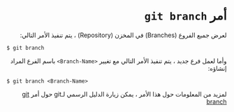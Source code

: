 <div dir="rtl">

# أمر `git branch`

لعرض جميع الفروع (Branches) في المخزن (Repository) ، يتم تنفيذ الأمر التالي:

<div dir="ltr">

`$ git branch`

</div>

وأما لعمل فرع جديد ، يتم تنفيذ الأمر التالي مع تغيير
`<Branch-Name>`
باسم الفرع المراد إنشاؤه:

<div dir="ltr">

`$ git branch <Branch-Name>`

</div>

لمزيد من المعلومات حول هذا الأمر ، يمكن زيارة الدليل الرسمي لـgit حول أمر
[git branch](https://git-scm.com/docs/git-branch)

</div>